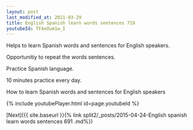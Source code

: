 ```yaml
---
layout: post
last_modified_at: 2021-03-29
title: English Spanish learn words sentences 719 
youtubeId: TF4eOum1w_I
---
```

 
 
Helps to learn Spanish words and sentences for English speakers.

Opportunitiy to repeat the words sentences. 

Practice Spanish language. 
 
10 minutes practice every day. 
 
How to learn Spanish words and sentences for English speakers 
 
{% include youtubePlayer.html id=page.youtubeId %}
 
 
[Next]({{ site.baseurl }}{% link  split2/_posts/2015-04-24-English spanish learn words sentences 691 .md%})
 
